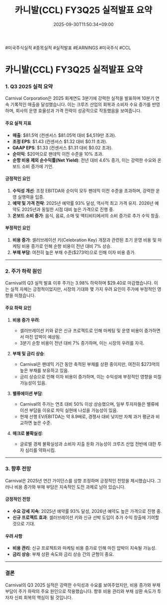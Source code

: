 ﻿---
title: "카니발(CCL) FY3Q25 실적발표 요약"
date: 2025-09-30T11:50:34+09:00
lastmod: 2025-10-02T20:03:49+09:00
type: docs
sidebar:
  open: true
weight: 3
---
<div style="display:none">
  <meta property="article:published_time" content="2025-09-30T02:50:34Z" />
  <meta property="article:modified_time" content="2025-10-02T11:03:49Z" />
</div>
#미국주식실적 #종목실적 #실적발표 #EARNINGS #미국주식 #CCL 

# 카니발(CCL) FY3Q25 실적발표 요약

### **1. Q3 2025 실적 요약**

Carnival Corporation은 2025 회계연도 3분기에 강력한 실적을 발표하며 10분기 연속 기록적인 매출을 달성했습니다. 이는 크루즈 산업의 회복과 소비자 수요 증가를 반영하며, 회사의 운영 효율성과 가격 전략이 성공적으로 작동했음을 보여줍니다.

#### **주요 실적 지표**

- **매출**: $81.5억 (컨센서스 $81.05억 대비 $4,519만 초과).
- **조정 EPS**: $1.43 (컨센서스 $1.32 대비 $0.11 초과).
- **GAAP EPS**: $1.33 (컨센서스 $1.31 대비 $0.02 초과).
- **순이익**: $20억으로 팬데믹 이전 수준을 10% 초과.
- **순항 비용 제외 순수익률(Net Yield)**: 전년 대비 4.6% 증가, 이는 강력한 수요와 온보드 소비 증가에 기인.

#### **긍정적인 요인**

1. **수익성 개선**: 조정 EBITDA와 순이익 모두 팬데믹 이전 수준을 초과하며, 강력한 운영 실행력을 입증.
2. **예약 및 가격 전략**: 2025년 예약률 93% 달성, 역사적 최고 가격 유지. 2026년 예약도 2025년과 동일한 시점 대비 높은 가격으로 진행 중.
3. **온보드 소비 증가**: 음식, 음료, 소매 및 액티비티에서의 소비 증가로 추가 수익 창출.

#### **부정적인 요인**

1. **비용 증가**: 셀러브레이션 키(Celebration Key) 개장과 관련된 초기 운영 비용 및 마케팅 비용 증가로 인해 순항 비용이 전년 대비 7% 상승.
2. **부채 부담**: 여전히 높은 부채 수준($273억)으로 인해 이자 비용 증가.

---
### **2. 주가 하락 원인**

Carnival의 Q3 실적 발표 이후 주가는 3.98% 하락하며 $29.40로 마감했습니다. 이는 실적 자체는 긍정적이었지만, 시장의 기대와 몇 가지 우려 요인이 주가에 부정적인 영향을 미쳤습니다.

#### **주요 하락 요인**

1. **비용 증가 우려**:
    
    - 셀러브레이션 키와 같은 신규 프로젝트로 인해 마케팅 및 운영 비용이 증가하면서 마진 압박이 예상됨.
    - 3분기 순항 비용이 전년 대비 7% 증가하며, 이는 시장의 우려를 자극.

2. **부채 및 금리 상승**:
    
    - Carnival은 팬데믹 기간 동안 축적된 부채를 상환 중이지만, 여전히 $273억의 높은 부채를 보유하고 있음.
    - 금리 상승으로 인해 이자 비용이 증가하며, 이는 수익성에 부정적인 영향을 미칠 가능성이 있음.

3. **밸류에이션 부담**:
    
    - Carnival의 주가는 연초 대비 50% 이상 상승했으며, 일부 투자자들은 밸류에이션 부담을 이유로 차익 실현에 나섰을 가능성이 있음.
    - 현재 선행 EV/EBITDA는 약 8.9배로, 경쟁사 대비 낮지만 자체 과거 평균과 비교하면 높은 수준.

4. **매크로 불확실성**:
    
    - 글로벌 경제 불확실성과 소비자 지출 둔화 가능성이 크루즈 산업 전반에 대한 투자 심리를 약화시킴.

---

### **3. 향후 전망**

Carnival은 2025년 연간 가이던스를 상향 조정하며 긍정적인 전망을 제시했습니다. 그러나 비용 증가와 부채 부담은 지속적인 도전 과제로 남아 있습니다.

#### **긍정적인 전망**

- **수요 강세 지속**: 2025년 예약률 93% 달성, 2026년 예약도 높은 가격으로 진행 중.
- **신규 프로젝트 효과**: 셀러브레이션 키와 신규 선박 도입이 추가 수익 창출에 기여할 것으로 기대.

#### **우려 사항**

- **비용 관리**: 신규 프로젝트와 마케팅 비용 증가로 인해 마진 압박이 지속될 가능성.
- **금리 상승**: 부채 상환 속도와 금리 상승 간의 균형이 중요.

---

### **결론**

Carnival의 Q3 2025 실적은 강력한 수익성과 수요를 보여주었지만, 비용 증가와 부채 부담이 주가 하락의 주요 원인으로 작용했습니다. 향후 비용 관리와 부채 상환 속도가 투자자 신뢰 회복의 핵심이 될 것입니다.
